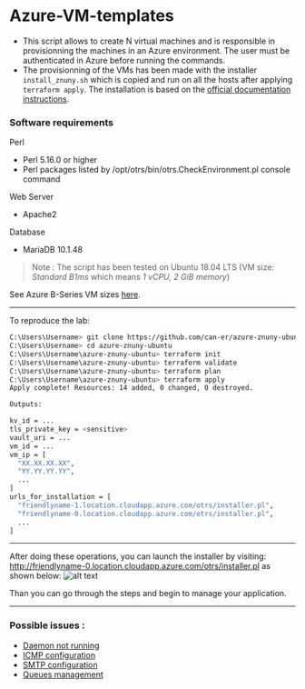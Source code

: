 # Azure-VM-templates


* This script allows to create N virtual machines and is responsible in provisionning the machines in an Azure environment. The user must be authenticated in Azure before running the commands.
* The provisionning of the VMs has been made with the installer ```install_znuny.sh``` which is copied and run on all the hosts after applying ```terraform apply```. The installation is based on the [official documentation instructions](https://doc.znuny.org/manual/releases/installupdate/install.html#installation).

### Software requirements

Perl
- Perl 5.16.0 or higher
- Perl packages listed by /opt/otrs/bin/otrs.CheckEnvironment.pl console command

Web Server
- Apache2

Database
-  MariaDB 10.1.48

> Note : The script has been tested on Ubuntu 18.04 LTS (VM size: *Standard B1ms* which means *1 vCPU, 2 GiB memory*)

See Azure B-Series VM sizes [here](https://azure.microsoft.com/en-us/blog/introducing-b-series-our-new-burstable-vm-size/).

----------------------------------------------
To reproduce the lab:

```sh
C:\Users\Username> git clone https://github.com/can-er/azure-znuny-ubuntu
C:\Users\Username> cd azure-znuny-ubuntu
C:\Users\Username\azure-znuny-ubuntu> terraform init
C:\Users\Username\azure-znuny-ubuntu> terraform validate
C:\Users\Username\azure-znuny-ubuntu> terraform plan
C:\Users\Username\azure-znuny-ubuntu> terraform apply
Apply complete! Resources: 14 added, 0 changed, 0 destroyed.

Outputs:

kv_id = ...
tls_private_key = <sensitive>
vault_uri = ...
vm_id = ...
vm_ip = [
  "XX.XX.XX.XX",
  "YY.YY.YY.YY",
  ...
]
urls_for_installation = [
  "friendlyname-1.location.cloudapp.azure.com/otrs/installer.pl",
  "friendlyname-0.location.cloudapp.azure.com/otrs/installer.pl",
  ...
]
```
----------------------------------------------
After doing these operations, you can launch the installer by visiting: <http://friendlyname-0.location.cloudapp.azure.com/otrs/installer.pl> as shown below: 
![alt text](http://51.38.34.56/znuny_installer)

Than you can go through the steps and begin to manage your application.

----------------------------------------------

### Possible issues :
* [Daemon not running](https://community.znuny.org/viewtopic.php?t=33255)
* [ICMP configuration](https://doc.otrs.com/doc/manual/admin/8.0/en/content/communication-notifications/postmaster-mail-accounts.html#manage-mail-accounts)
* [SMTP configuration](https://doc.otrs.com/doc/manual/admin/6.0/en/html/email-settings.html)
* [Queues management](https://doc.otrs.com/doc/manual/admin/8.0/en/content/ticket-settings/queues.html)

<!--![alt text](http://51.38.34.56/az_vm.PNG) -->
